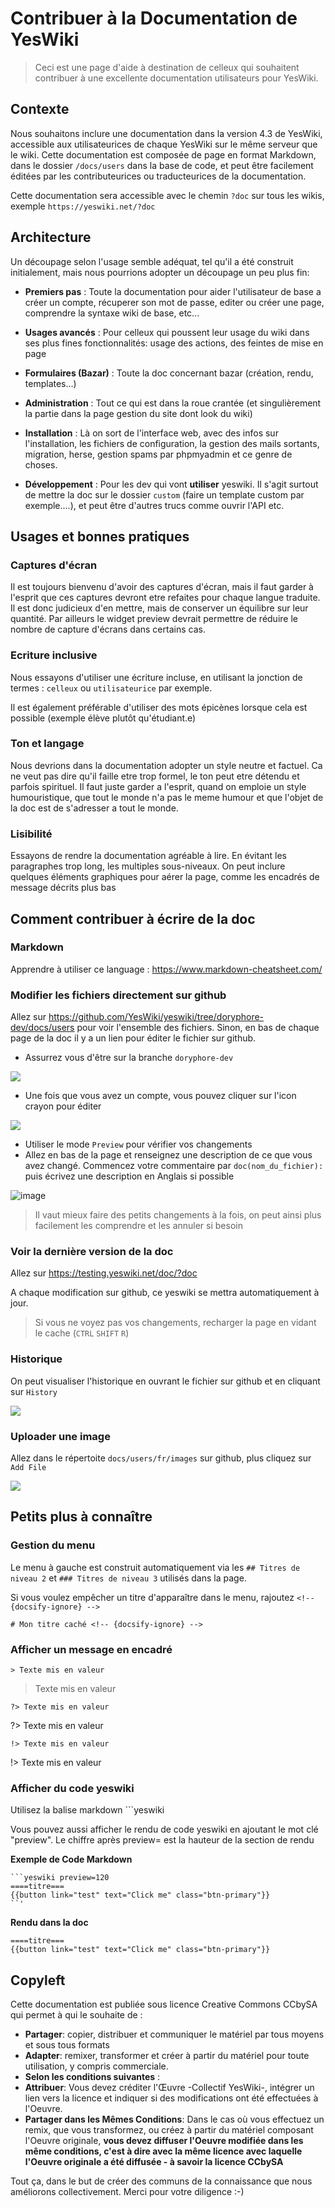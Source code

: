 Contribuer à la Documentation de YesWiki
============================

> Ceci est une page d'aide à destination de celleux qui souhaitent contribuer à une excellente documentation utilisateurs pour YesWiki.


Contexte
------------

Nous souhaitons inclure une documentation dans la version 4.3 de YesWiki, accessible aux utilisateurices de chaque YesWiki sur le même serveur que le wiki. Cette documentation est composée de page en format Markdown, dans le dossier `/docs/users` dans la base de code, et peut être facilement éditées par les contributeurices ou traducteurices de la documentation.

Cette documentation sera accessible avec le chemin `?doc` sur tous les wikis, exemple `https://yeswiki.net/?doc`

Architecture
-----------------

Un découpage selon l'usage semble adéquat, tel qu'il a été construit initialement, mais nous pourrions adopter un découpage un peu plus fin:

- **Premiers pas** : Toute la documentation pour aider l'utilisateur de base a créer un compte, récuperer son mot de passe, editer ou créer une page, comprendre la syntaxe wiki de base, etc...

- **Usages avancés** : Pour celleux qui poussent leur usage du wiki dans ses plus fines fonctionnalités: usage des actions, des feintes de mise en page

- **Formulaires (Bazar)** : Toute la doc concernant bazar (création, rendu, templates...)

- **Administration** : Tout ce qui est dans la roue crantée (et singulièrement la partie dans la page gestion du site dont look du wiki)

- **Installation** : Là on sort de l'interface web, avec des infos sur l'installation, les fichiers de configuration, la gestion des mails sortants, migration, herse, gestion spams par phpmyadmin et ce genre de choses.

- **Développement** : Pour les dev qui vont **utiliser** yeswiki. Il s'agit surtout de mettre la doc sur le dossier `custom` (faire un template custom par exemple....), et peut être d'autres trucs comme ouvrir l'API etc.

Usages et bonnes pratiques
----------------------------

### Captures d'écran

Il est toujours bienvenu d'avoir des captures d'écran, mais il faut garder à l'esprit que ces captures devront etre refaites pour chaque langue traduite. Il est donc judicieux d'en mettre, mais de conserver un équilibre sur leur quantité. Par ailleurs le widget preview devrait permettre de réduire le nombre de capture d'écrans dans certains cas.

### Ecriture inclusive

Nous essayons d'utiliser une écriture incluse, en utilisant la jonction de termes : `celleux` ou `utilisateurice` par exemple.

Il est également préférable d'utiliser des mots épicènes lorsque cela est possible (exemple élève plutôt qu'étudiant.e)

### Ton et langage

Nous devrions dans la documentation adopter un style neutre et factuel. Ca ne veut pas dire qu'il faille etre trop formel, le ton peut etre détendu et parfois spirituel. Il faut juste garder a l'esprit, quand on emploie un style  humouristique, que tout le monde n'a pas le meme humour et que l'objet de la doc est de s'adresser a tout le monde.

### Lisibilité

Essayons de rendre la documentation agréable à lire. En évitant les paragraphes trop long, les multiples sous-niveaux. On peut inclure quelques éléments graphiques pour aérer la page, comme les encadrés de message décrits plus bas

Comment contribuer à écrire de la doc
-------------------------

### Markdown
Apprendre à utiliser ce language : https://www.markdown-cheatsheet.com/

### Modifier les fichiers directement sur github

Allez sur https://github.com/YesWiki/yeswiki/tree/doryphore-dev/docs/users pour voir l'ensemble des fichiers. Sinon, en bas de chaque page de la doc il y a un lien pour éditer le fichier sur github.
- Assurrez vous d'être sur la branche `doryphore-dev`

![](https://md.yeswiki.net/uploads/ec48249b-7eb8-48c6-ba01-8e27243ed5e2.png)

- Une fois que vous avez un compte, vous pouvez cliquer sur l'icon crayon pour éditer

![](https://md.yeswiki.net/uploads/b7797fed-d8d2-4382-a7ed-aaa84496a5ad.png)
- Utiliser le mode `Preview` pour vérifier vos changements
- Allez en bas de la page et renseignez une description de ce que vous avez changé. Commencez votre commentaire par `doc(nom_du_fichier):` puis écrivez une description en Anglais si possible

![image](https://user-images.githubusercontent.com/17404254/191205273-03e18e6c-e22f-4376-b4ba-9c18aa51b1df.png)

> Il vaut mieux faire des petits changements à la fois, on peut ainsi plus facilement les comprendre et les annuler si besoin

### Voir la dernière version de la doc

Allez sur https://testing.yeswiki.net/doc/?doc

A chaque modification sur github, ce yeswiki se mettra automatiquement à jour.

> Si vous ne voyez pas vos changements, recharger la page en vidant le cache (`CTRL` `SHIFT` `R`)

### Historique
On peut visualiser l'historique en ouvrant le fichier sur github et en cliquant sur `History`

![](https://md.yeswiki.net/uploads/45d42c45-a1d8-454f-b9be-81c1d278a1d0.png)

### Uploader une image

Allez dans le répertoite `docs/users/fr/images` sur github, plus cliquez sur `Add File`

![](https://md.yeswiki.net/uploads/96f4883a-88f5-46ac-8a11-95256690e203.png)


Petits plus à connaître
-------------------------

### Gestion du menu
Le menu à gauche est construit automatiquement via les `## Titres de niveau 2` et `### Titres de niveau 3` utilisés dans la page.

Si vous voulez empêcher un titre d'apparaître dans le menu, rajoutez `<!-- {docsify-ignore} -->`

`# Mon titre caché <!-- {docsify-ignore} -->`

### Afficher un message en encadré

`> Texte mis en valeur`

> Texte mis en valeur

`?> Texte mis en valeur`

?> Texte mis en valeur

`!> Texte mis en valeur`

!> Texte mis en valeur


### Afficher du code yeswiki

Utilisez la balise markdown `\``yeswiki

Vous pouvez aussi afficher le rendu de code yeswiki en ajoutant le mot clé "preview". Le chiffre après preview= est la hauteur de la section de rendu

**Exemple de Code Markdown**
```
```yeswiki preview=120
====titre===
{{button link="test" text="Click me" class="btn-primary"}}
``'
```
**Rendu dans la doc**

```yeswiki preview=150
====titre===
{{button link="test" text="Click me" class="btn-primary"}}
```



Copyleft
--------------

Cette documentation est publiée sous licence Creative Commons CCbySA qui permet à qui le souhaite de : 
- **Partager**: copier, distribuer et communiquer le matériel par tous moyens et sous tous formats
- **Adapter**: remixer, transformer et créer à partir du matériel pour toute utilisation, y compris commerciale.
- **Selon les conditions suivantes** :
- **Attribuer**: Vous devez créditer l'Œuvre -Collectif YesWiki-, intégrer un lien vers la licence et indiquer si des modifications ont été effectuées à l'Oeuvre.
- **Partager dans les Mêmes Conditions**: Dans le cas où vous effectuez un remix, que vous transformez, ou créez à partir du matériel composant l'Oeuvre originale, **vous devez diffuser l'Oeuvre modifiée dans les même conditions, c'est à dire avec la même licence avec laquelle l'Oeuvre originale a été diffusée - à savoir la licence CCbySA**

Tout ça, dans le but de créer des communs de la connaissance que nous améliorons collectivement.
Merci pour votre diligence :-)
